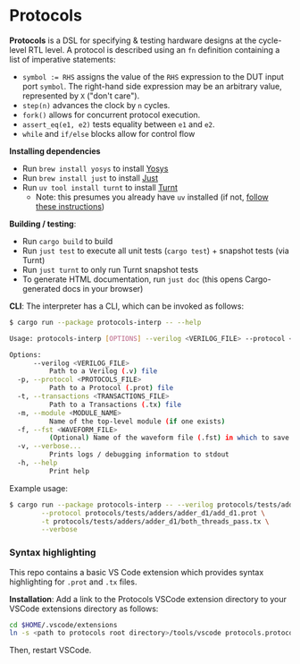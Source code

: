 # Protocols
**Protocols** is a DSL for specifying & testing hardware designs at the cycle-level RTL level.
A protocol is described using an `fn` definition containing a list of imperative statements:
- `symbol := RHS` assigns the value of the `RHS` expression to the DUT input port `symbol`. The right-hand side expression may be an arbitrary value, represented by `X` ("don't care").
- `step(n)`  advances the clock by `n` cycles.
- `fork()`  allows for concurrent protocol execution.
- `assert_eq(e1, e2)` tests equality between `e1` and `e2`.
- `while` and `if/else` blocks allow for control flow

**Installing dependencies**
- Run `brew install yosys` to install [Yosys](https://yosyshq.readthedocs.io/projects/yosys/en/latest/)
- Run `brew install just` to install [Just](https://github.com/casey/just)
- Run `uv tool install turnt` to install [Turnt](https://github.com/cucapra/turnt/tree/main) 
  - Note: this presumes you already have `uv` installed (if not, [follow these instructions](https://docs.astral.sh/uv/getting-started/installation/#pypi))

**Building / testing**:
- Run `cargo build` to build
- Run `just test` to execute all unit tests (`cargo test`) + snapshot tests (via Turnt)
- Run `just turnt` to only run Turnt snapshot tests
- To generate HTML documentation, run `just doc` (this opens Cargo-generated docs in your browser)

**CLI**:
The interpreter has a CLI, which can be invoked as follows:
```bash
$ cargo run --package protocols-interp -- --help

Usage: protocols-interp [OPTIONS] --verilog <VERILOG_FILE> --protocol <PROTOCOLS_FILE> --transactions <TRANSACTIONS_FILE>

Options:
      --verilog <VERILOG_FILE>
          Path to a Verilog (.v) file
  -p, --protocol <PROTOCOLS_FILE>
          Path to a Protocol (.prot) file
  -t, --transactions <TRANSACTIONS_FILE>
          Path to a Transactions (.tx) file
  -m, --module <MODULE_NAME>
          Name of the top-level module (if one exists)
  -f, --fst <WAVEFORM_FILE>
          (Optional) Name of the waveform file (.fst) in which to save results
  -v, --verbose...
          Prints logs / debugging information to stdout
  -h, --help
          Print help
```

Example usage:

```bash
$ cargo run --package protocols-interp -- --verilog protocols/tests/adders/adder_d1/add_d1.v \
        --protocol protocols/tests/adders/adder_d1/add_d1.prot \
        -t protocols/tests/adders/adder_d1/both_threads_pass.tx \
        --verbose
```

### Syntax highlighting
This repo contains a basic VS Code extension which provides syntax highlighting for `.prot` and `.tx` files.

**Installation**:
Add a link to the Protocols VSCode extension directory to your VSCode extensions directory as follows:

```bash
cd $HOME/.vscode/extensions
ln -s <path to protocols root directory>/tools/vscode protocols.protocols-0.0.1
```

Then, restart VSCode.
